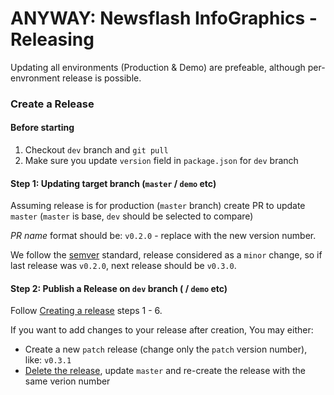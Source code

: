 # ANYWAY: Newsflash InfoGraphics - Releasing

Updating all environments (Production & Demo) are prefeable, although per-envronment release is possible.

### Create a Release

#### Before starting
1. Checkout `dev` branch and `git pull`
1. Make sure you update `version` field in `package.json` for `dev` branch

#### Step 1: Updating target branch (`master` / `demo` etc)

Assuming release is for production (`master` branch)
create PR to update `master` (`master` is base, `dev` should be selected to compare)

_PR name_ format should be: `v0.2.0` - replace with the new version number.

We follow the [semver](https://semver.org/) standard, release considered as a `minor` change,
so if last release was `v0.2.0`, next release should be `v0.3.0`.

#### Step 2: Publish a Release on `dev` branch ( / `demo` etc)

Follow [Creating a release](https://help.github.com/en/github/administering-a-repository/managing-releases-in-a-repository#creating-a-release) steps 1 - 6.

If you want to add changes to your release after creation, You may either:

- Create a new `patch` release (change only the `patch` version number), like: `v0.3.1`
- [Delete the release](https://help.github.com/en/github/administering-a-repository/managing-releases-in-a-repository#deleting-a-release), update `master` and re-create the release with the same verion number
